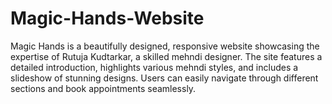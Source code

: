 # Magic-Hands-Website
Magic Hands is a beautifully designed, responsive website showcasing the expertise of Rutuja Kudtarkar, a skilled mehndi designer. The site features a detailed introduction, highlights various mehndi styles, and includes a slideshow of stunning designs. Users can easily navigate through different sections and book appointments seamlessly.
